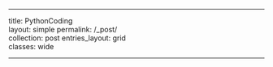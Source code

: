 
---
title: PythonCoding  
layout: simple
permalink: /_post/  
collection: post 
entries_layout: grid  
classes: wide  

---


